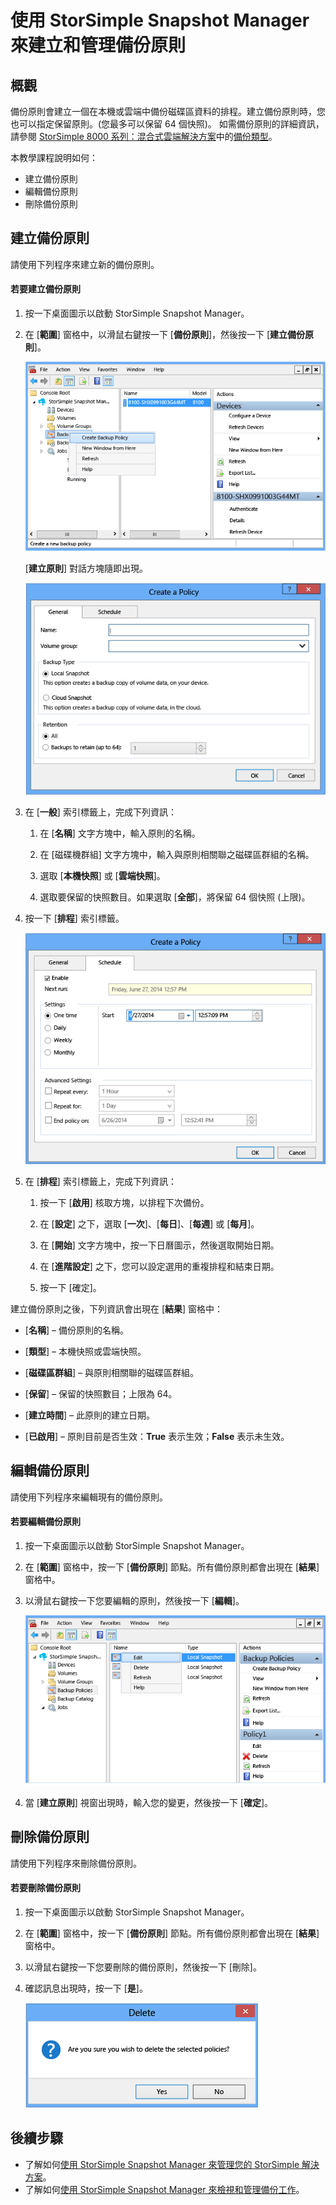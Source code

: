 <properties 
   pageTitle="StorSimple Snapshot Manager 備份原則 | Microsoft Azure"
   description="描述如何使用 StorSimple Snapshot Manager MMC 嵌入式管理單元，來建立和管理控制已排定之備份的備份原則。"
   services="storsimple"
   documentationCenter="NA"
   authors="SharS"
   manager="carmonm"
   editor="" />
<tags 
   ms.service="storsimple"
   ms.devlang="NA"
   ms.topic="article"
   ms.tgt_pltfrm="NA"
   ms.workload="TBD"
   ms.date="05/12/2016"
   ms.author="v-sharos" />

# 使用 StorSimple Snapshot Manager 來建立和管理備份原則

## 概觀

備份原則會建立一個在本機或雲端中備份磁碟區資料的排程。建立備份原則時，您也可以指定保留原則。(您最多可以保留 64 個快照)。 如需備份原則的詳細資訊，請參閱 [StorSimple 8000 系列：混合式雲端解決方案](storsimple-overview.md)中的[備份類型](storsimple-what-is-snapshot-manager.md#backup-type)。

本教學課程說明如何：

- 建立備份原則 
- 編輯備份原則 
- 刪除備份原則 

## 建立備份原則

請使用下列程序來建立新的備份原則。

#### 若要建立備份原則

1. 按一下桌面圖示以啟動 StorSimple Snapshot Manager。

2. 在 [**範圍**] 窗格中，以滑鼠右鍵按一下 [**備份原則**]，然後按一下 [**建立備份原則**]。

    ![建立備份原則](./media/storsimple-snapshot-manager-manage-backup-policies/HCS_SSM_Create_BU_policy.png)

    [**建立原則**] 對話方塊隨即出現。

    ![建立原則 - 一般索引標籤](./media/storsimple-snapshot-manager-manage-backup-policies/HCS_SSM_Create_policy_general.png)

3. 在 [**一般**] 索引標籤上，完成下列資訊：

   1. 在 [**名稱**] 文字方塊中，輸入原則的名稱。

   2. 在 [磁碟機群組] 文字方塊中，輸入與原則相關聯之磁碟區群組的名稱。

   3. 選取 [**本機快照**] 或 [**雲端快照**]。

   4. 選取要保留的快照數目。如果選取 [**全部**]，將保留 64 個快照 (上限)。

4. 按一下 [**排程**] 索引標籤。

    ![建立原則 - 排程索引標籤](./media/storsimple-snapshot-manager-manage-backup-policies/HCS_SSM_Create_policy_schedule.png)

5. 在 [**排程**] 索引標籤上，完成下列資訊：

   1. 按一下 [**啟用**] 核取方塊，以排程下次備份。

   2. 在 [**設定**] 之下，選取 [**一次**]、[**每日**]、[**每週**] 或 [**每月**]。

   3. 在 [**開始**] 文字方塊中，按一下日曆圖示，然後選取開始日期。

   4. 在 [**進階設定**] 之下，您可以設定選用的重複排程和結束日期。

   5. 按一下 [確定]。

建立備份原則之後，下列資訊會出現在 [**結果**] 窗格中：

- [**名稱**] – 備份原則的名稱。

- [**類型**] – 本機快照或雲端快照。

- [**磁碟區群組**] – 與原則相關聯的磁碟區群組。

- [**保留**] – 保留的快照數目；上限為 64。

- [**建立時間**] – 此原則的建立日期。

- [**已啟用**] – 原則目前是否生效：**True** 表示生效；**False** 表示未生效。

## 編輯備份原則

請使用下列程序來編輯現有的備份原則。

#### 若要編輯備份原則

1. 按一下桌面圖示以啟動 StorSimple Snapshot Manager。 

2. 在 [**範圍**] 窗格中，按一下 [**備份原則**] 節點。所有備份原則都會出現在 [**結果**] 窗格中。

3. 以滑鼠右鍵按一下您要編輯的原則，然後按一下 [**編輯**]。

    ![編輯備份原則](./media/storsimple-snapshot-manager-manage-backup-policies/HCS_SSM_Edit_BU_policy.png)

4. 當 [**建立原則**] 視窗出現時，輸入您的變更，然後按一下 [**確定**]。

## 刪除備份原則

請使用下列程序來刪除備份原則。

#### 若要刪除備份原則

1. 按一下桌面圖示以啟動 StorSimple Snapshot Manager。 

2. 在 [**範圍**] 窗格中，按一下 [**備份原則**] 節點。所有備份原則都會出現在 [**結果**] 窗格中。

3. 以滑鼠右鍵按一下您要刪除的備份原則，然後按一下 [刪除]。

4. 確認訊息出現時，按一下 [**是**]。

    ![確認刪除備份原則](./media/storsimple-snapshot-manager-manage-backup-policies/HCS_SSM_Delete_BU_policy.png)

## 後續步驟

- 了解如何[使用 StorSimple Snapshot Manager 來管理您的 StorSimple 解決方案](storsimple-snapshot-manager-admin.md)。
- 了解如何[使用 StorSimple Snapshot Manager 來檢視和管理備份工作](storsimple-snapshot-manager-manage-backup-jobs.md)。

<!---HONumber=AcomDC_0518_2016-->